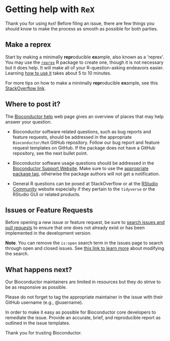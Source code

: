 # Getting help with `ReX`

Thank you for using `ReX`!
Before filing an issue, there are few things you should know to make the process
as smooth as possible for both parties.

## Make a reprex

Start by making a minimally **repr**oducible **ex**ample, also known as a
'reprex'. You may use the [`reprex`](https://reprex.tidyverse.org/) R package to
create one, though it is not necessary but it does help. It will make all of
your R-question-asking endeavors easier. Learning
[how to use it](https://reprex.tidyverse.org/articles/learn-reprex.html) takes
about 5 to 10 minutes.

For more tips on how to make a minimally **repr**oducible **ex**ample, see this
[StackOverflow link](https://stackoverflow.com/questions/5963269/how-to-make-a-great-r-reproducible-example).

## Where to post it?

The [Bioconductor help](http://bioconductor.org/help/) web page gives an
overview of places that may help answer your question.

* Bioconductor software related questions, such as bug reports and feature
  requests, should be addressed in the appropriate `Bioconductor/ReX`
  GitHub repository. Follow our bug report and feature request templates on
  GitHub. If the package does not have a GitHub repository, see the next bullet
  point.

* Bioconductor software usage questions should be addressed in the
  [Bioconductor Support Website](https://support.bioconductor.org/). Make sure
  to use the
  [appropriate package tag](https://support.bioconductor.org/tag/ReX),
  otherwise the package authors will not get a notification.
  
* General R questions can be posed at StackOverflow or at the
  [RStudio Community](https://community.rstudio.com/) website especially if they
  pertain to the `tidyverse` or the RStudio GUI or related products.

## Issues or Feature Requests

Before opening a new issue or feature request, be sure to
[search issues and pull requests](https://github.com/ococrook/ReX/issues)
to ensure that one does not already exist or has been implemented in the
development version.

**Note**. You can remove the `is:open` search term in the issues page to search
through open and closed issues. See
[this link to learn more](https://help.github.com/articles/searching-issues-and-pull-requests/)
about modifying the search.

## What happens next?

Our Bioconductor maintainers are limited in resources but they do strive to be
as responsive as possible.

Please do not forget to tag the appropriate maintainer in the issue with their
GitHub username (e.g., @username).

In order to make it easy as possible for Bioconductor core developers to
remediate the issue. Provide an accurate, brief, and reproducible report
as outlined in the issue templates.

Thank you for trusting Bioconductor.
